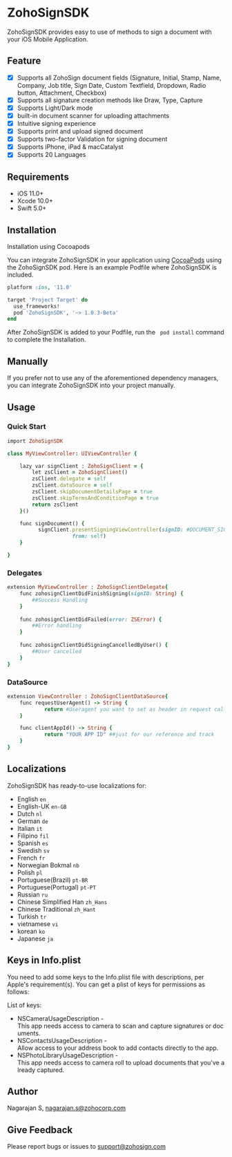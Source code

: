 # ZohoSignSDK

ZohoSignSDK provides easy to use of methods to sign a document with your iOS Mobile Application.

## Feature
 - [x] Supports all ZohoSign document fields (Signature, Initial, Stamp, Name, Company, Job title, Sign Date, Custom Textfield, Dropdown, Radio button, Attachment, Checkbox)
 - [x] Supports all signature creation methods like Draw, Type, Capture
 - [x] Supports Light/Dark mode
 - [x] built-in document scanner for uploading attachments
 - [x] Intuitive signing experience 
 - [x] Supports print and upload signed document 
 - [x] Supports two-factor Validation for signing document
 - [x] Supports iPhone, iPad & macCatalyst 
 - [x] Supports 20 Languages 
 
## Requirements

* iOS 11.0+ 
* Xcode 10.0+
* Swift 5.0+

## Installation
Installation using Cocoapods

You can integrate ZohoSignSDK in your application using [CocoaPods](https://cocoapods.org) using the ZohoSignSDK pod. Here is an example Podfile where ZohoSignSDK is included.

```ruby
platform :ios, '11.0'

target 'Project Target' do
  use_frameworks!
  pod 'ZohoSignSDK', '~> 1.0.3-Beta'
end
```

After ZohoSignSDK is added to your Podfile, run the ``` pod install``` command to complete the Installation.


## Manually

If you prefer not to use any of the aforementioned dependency managers, you can integrate ZohoSignSDK into your project manually.

## Usage

### Quick Start

```ruby
import ZohoSignSDK

class MyViewController: UIViewController {

    lazy var signClient : ZohoSignClient = {
        let zsClient = ZohoSignClient()
        zsClient.delegate = self
        zsClient.dataSource = self
        zsClient.skipDocumentDetailsPage = true
        zsClient.skipTermsAndConditionPage = true
        return zsClient
    }()

    func signDocument() {
          signClient.presentSigningViewController(signID: #DOCUMENT_SIGN_ID_TO_BE_SIGNED#, 
                     from: self)
    }

}
```


### Delegates
```ruby
extension MyViewController : ZohoSignClientDelegate{
    func zohosignClientDidFinishSigning(signID: String) {
        ##Success Handling
    }
    
    func zohosignClientDidFailed(error: ZSError) {
        ##Error handling
    }
    
    func zohosignClientDidSigningCancelledByUser() {
        ##User cancelled
    }
}
```

### DataSource
```ruby
extension ViewController : ZohoSignClientDataSource{
    func requestUserAgent() -> String {
            return #Useragent you want to set as header in request calls#>\
    }

    func clientAppId() -> String {
            return "YOUR APP ID" ##just for our reference and track
    }
}
```

## Localizations

ZohoSignSDK has ready-to-use localizations for:

* English ```en```
* English-UK ```en-GB```
* Dutch ```nl```
* German ```de```
* Italian ```it```
* Filipino ```fil```
* Spanish ```es```
* Swedish ```sv```
* French ```fr```
* Norwegian Bokmal ```nb```
* Polish ```pl```
* Portuguese(Brazil) ```pt-BR```
* Portuguese(Portugal) ```pt-PT```
* Russian ```ru```
* Chinese Simplified Han ```zh_Hans```
* Chinese Traditional ```zh_Hant```
* Turkish ```tr```
* vietnamese ```vi```
* korean ```ko```
* Japanese ```ja```

## Keys in Info.plist

You need to add some keys to the Info.plist file with descriptions, per Apple's requirement(s). You can get a plist of keys for permissions as follows:

List of keys:

* NSCameraUsageDescription - This app needs access to camera to scan and capture signatures or documents. 
* NSContactsUsageDescription - Allow access to your address book to add contacts directly to the app.
* NSPhotoLibraryUsageDescription - This app needs access to camera roll to upload documents that you've already captured.


## Author

Nagarajan S, nagarajan.s@zohocorp.com

## Give Feedback

Please report bugs or issues to support@zohosign.com
